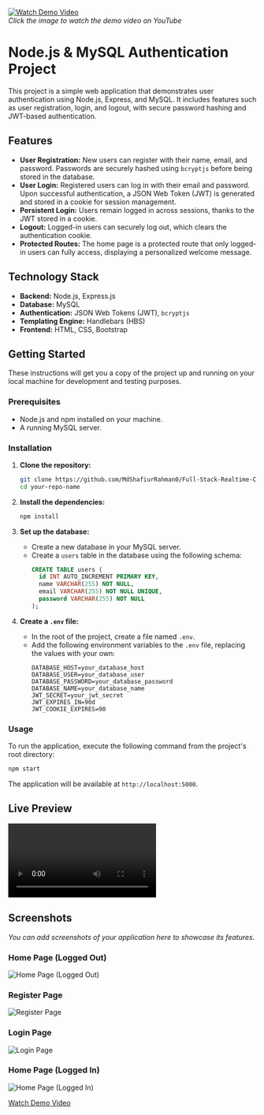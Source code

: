 [![Watch Demo Video](https://img.youtube.com/vi/a_2aUBA-ek8/0.jpg)](https://youtu.be/a_2aUBA-ek8)  
*Click the image to watch the demo video on YouTube*


# Node.js & MySQL Authentication Project

This project is a simple web application that demonstrates user authentication using Node.js, Express, and MySQL. It includes features such as user registration, login, and logout, with secure password hashing and JWT-based authentication.

## Features

*   **User Registration:** New users can register with their name, email, and password. Passwords are securely hashed using `bcryptjs` before being stored in the database.
*   **User Login:** Registered users can log in with their email and password. Upon successful authentication, a JSON Web Token (JWT) is generated and stored in a cookie for session management.
*   **Persistent Login:** Users remain logged in across sessions, thanks to the JWT stored in a cookie.
*   **Logout:** Logged-in users can securely log out, which clears the authentication cookie.
*   **Protected Routes:** The home page is a protected route that only logged-in users can fully access, displaying a personalized welcome message.

## Technology Stack

*   **Backend:** Node.js, Express.js
*   **Database:** MySQL
*   **Authentication:** JSON Web Tokens (JWT), `bcryptjs`
*   **Templating Engine:** Handlebars (HBS)
*   **Frontend:** HTML, CSS, Bootstrap

## Getting Started

These instructions will get you a copy of the project up and running on your local machine for development and testing purposes.

### Prerequisites

*   Node.js and npm installed on your machine.
*   A running MySQL server.

### Installation

1.  **Clone the repository:**
    ```sh
    git clone https://github.com/MdShafiurRahman0/Full-Stack-Realtime-Chat-Application.git
    cd your-repo-name
    ```

2.  **Install the dependencies:**
    ```sh
    npm install
    ```

3.  **Set up the database:**
    *   Create a new database in your MySQL server.
    *   Create a `users` table in the database using the following schema:
        ```sql
        CREATE TABLE users (
          id INT AUTO_INCREMENT PRIMARY KEY,
          name VARCHAR(255) NOT NULL,
          email VARCHAR(255) NOT NULL UNIQUE,
          password VARCHAR(255) NOT NULL
        );
        ```

4.  **Create a `.env` file:**
    *   In the root of the project, create a file named `.env`.
    *   Add the following environment variables to the `.env` file, replacing the values with your own:
        ```
        DATABASE_HOST=your_database_host
        DATABASE_USER=your_database_user
        DATABASE_PASSWORD=your_database_password
        DATABASE_NAME=your_database_name
        JWT_SECRET=your_jwt_secret
        JWT_EXPIRES_IN=90d
        JWT_COOKIE_EXPIRES=90
        ```

### Usage

To run the application, execute the following command from the project's root directory:

```sh
npm start
```

The application will be available at `http://localhost:5000`.

## Live Preview

<video src="https://www.w3schools.com/html/mov_bbb.webm" controls="controls" style="max-width: 720px;">
</video>

## Screenshots

*You can add screenshots of your application here to showcase its features.*

### Home Page (Logged Out)
![Home Page (Logged Out)](https://via.placeholder.com/468x300?text=Home+Page+Logged+Out)

### Register Page
![Register Page](https://via.placeholder.com/468x300?text=Register+Page)

### Login Page
![Login Page](https://via.placeholder.com/468x300?text=Login+Page)

### Home Page (Logged In)
![Home Page (Logged In)](https://via.placeholder.com/468x300?text=Home+Page+Logged+In)


[Watch Demo Video](public/screen-capture.webm)

